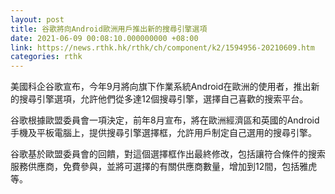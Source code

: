 ```yaml
---
layout: post
title: 谷歌將向Android歐洲用戶推出新的搜尋引擎選項
date: 2021-06-09 00:08:10.000000000 +08:00
link: https://news.rthk.hk/rthk/ch/component/k2/1594956-20210609.htm
categories: rthk
---
```


美國科企谷歌宣布，今年9月將向旗下作業系統Android在歐洲的使用者，推出新的搜尋引擎選項，允許他們從多達12個搜尋引擎，選擇自己喜歡的搜索平台。

谷歌根據歐盟委員會一項決定，前年8月宣布，將在歐洲經濟區和英國的Android手機及平板電腦上，提供搜尋引擎選擇框，允許用戶制定自己選用的搜尋引擎。

谷歌基於歐盟委員會的回饋，對這個選擇框作出最終修改，包括讓符合條件的搜索服務供應商，免費參與，並將可選擇的有關供應商數量，增加到12間，包括雅虎等。
